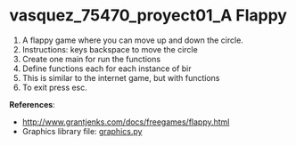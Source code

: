 # vasquez_75470_proyect01_A Flappy
1. A flappy game where you can move up and down the circle.
2. Instructions: keys backspace to move the circle
2. Create one main for run the functions
3. Define functions each for each instance of bir
4. This is similar to the internet game, but with functions
5. To exit press esc.

**References**:
* http://www.grantjenks.com/docs/freegames/flappy.html
* Graphics library file: [graphics.py](https://mcsp.wartburg.edu/zelle/python/graphics.py)
